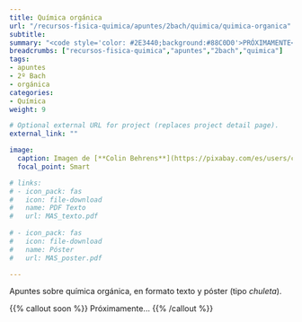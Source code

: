 ```yaml
---
title: Química orgánica
url: "/recursos-fisica-quimica/apuntes/2bach/quimica/quimica-organica"
subtitle: 
summary: "<code style='color: #2E3440;background:#88C0D0'>PRÓXIMAMENTE</code>"
breadcrumbs: ["recursos-fisica-quimica","apuntes","2bach","quimica"]
tags:
- apuntes
- 2º Bach
- orgánica
categories:
- Química
weight: 9

# Optional external URL for project (replaces project detail page).
external_link: ""

image:
  caption: Imagen de [**Colin Behrens**](https://pixabay.com/es/users/colin00b-346653/) en [Pixabay](https://pixabay.com/es/)
  focal_point: Smart

# links:
# - icon_pack: fas
#   icon: file-download
#   name: PDF Texto
#   url: MAS_texto.pdf
  
# - icon_pack: fas
#   icon: file-download
#   name: Póster
#   url: MAS_poster.pdf

---
```


Apuntes sobre química orgánica, en formato texto y póster (tipo _chuleta_).

{{% callout soon %}}
Próximamente...
{{% /callout %}}
